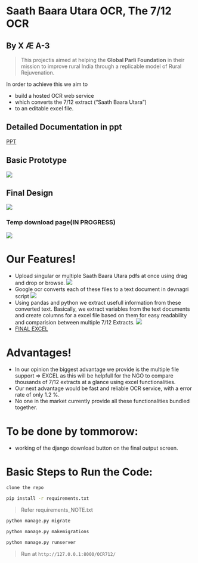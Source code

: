 # Saath Baara Utara OCR, The 7/12 OCR

## By X Æ A-3

>This projectis aimed at helping the **Global Parli Foundation** in their mission to improve rural India through a replicable model of Rural Rejuvenation.

In order to achieve this we aim to
  - build a hosted OCR web service
  - which converts the 7/12 extract (“Saath Baara Utara”) 
  - to an editable excel file.

## Detailed Documentation in ppt
[PPT](DOCS/401_Jay_Jhaveri_abstract.pptx)

## Basic Prototype
![](DOCS/Prototype.png)

## Final Design
![](DOCS/homePage.png)

### Temp download page(IN PROGRESS)
![](DOCS/TempDownloadButtons.png)

# Our Features!

  - Upload singular or multiple Saath Baara Utara pdfs at once using drag and drop or browse.
   ![](DOCS/selected.png)
  - Google ocr converts each of these files to a text document in devnagri script
   ![](DOCS/RawOCRextract.png)
  - Using pandas and python we extract usefull information from these converted text. Basically, we extract variables from the text documents and create columns for a excel file based on them for easy readability and comparision between multiple 7/12 Extracts.
   ![](DOCS/FinalExcelOutput.png)
  - [FINAL EXCEL](output.xlsx)
 
# Advantages!
 - In our opinion the biggest advantage we provide is the multiple file support => EXCEL as this will be helpfull for the NGO to compare thousands of 7/12 extracts at a glance using excel functionalities. 
 - Our next advantage would be fast and reliable OCR service, with a error rate of only 1.2 %.
 - No one in the market currently provide all these functionalities bundled together.


# To be done by tommorow: 
 - working of the django download button on the final output screen.


# Basic Steps to Run the Code:


```bash
clone the repo
```

```bash
pip install -r requirements.txt
```
> Refer requirements_NOTE.txt


```bash
python manage.py migrate
```

```bash
python manage.py makemigrations
```

```bash
python manage.py runserver
```

> Run at `http://127.0.0.1:8000/OCR712/`
